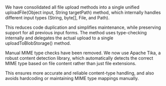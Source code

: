 We have consolidated all file upload methods into a single unified uploadFile(Object input, String targetPath) method, which internally handles different input types (String, byte[], File, and Path).

This reduces code duplication and simplifies maintenance, while preserving support for all previous input forms. The method uses type-checking internally and delegates the actual upload to a single uploadToBlobStorage() method.

Manual MIME type checks have been removed. We now use Apache Tika, a robust content detection library, which automatically detects the correct MIME type based on file content rather than just file extensions.

This ensures more accurate and reliable content-type handling, and also avoids hardcoding or maintaining MIME type mappings manually.
